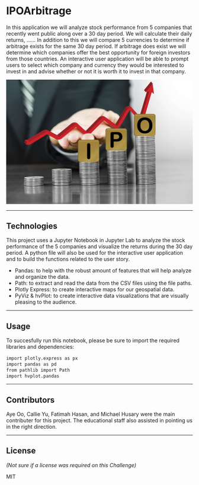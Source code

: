 # IPOArbitrage

In this application we will analyze stock performance from 5 companies that recently went public along over a 30 day period. We will calculate their daily returns, ......  In addition to this we will compare 5 currencies to determine if arbitrage exists for the same 30 day period. If arbitrage does exist we will determine which companies offer the best opportunity for foreign investors from those countries. An interactive user application will be able to prompt users to select which company and currency they would be interested to invest in and advise whether or not it is worth it to invest in that company. 

![](Images/IPO_arbitrage_image.jpg)

---

## Technologies

This project uses a Jupyter Notebook in Jupyter Lab to analyze the stock performance of the 5 companies and visualize the returns during the 30 day period. A python file will also be used for the interactive user application and to build the functions related to the user story.

- Pandas: to help with the robust amount of features that will help analyze and organize the data.
- Path: to extract and read the data from the CSV files using the file paths.
- Plotly Express: to create interactive maps for our geospatial data.
- PyViz & hvPlot: to create interactive data visualizations that are visually pleasing to the audience.


---

## Usage

To succesfully run this notebook, please be sure to import the required libraries and dependencies:

```
import plotly.express as px
import pandas as pd
from pathlib import Path
import hvplot.pandas
```

---

## Contributors

Aye Oo, Callie Yu, Fatimah Hasan, and Michael Husary were the main contributer for this project. The educational staff also assisted in pointing us in the right direction. 

--- 

## License
*(Not sure if a license was required on this Challenge)*


MIT